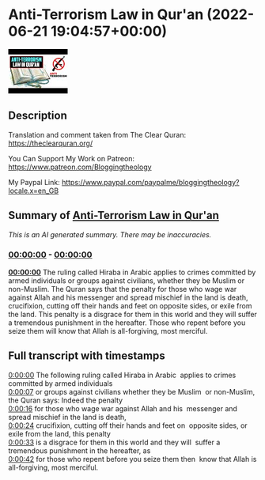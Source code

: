 # Anti-Terrorism Law in Qur'an (2022-06-21 19:04:57+00:00)

![alt Anti-Terrorism Law in Qur'an](pBWaX7juDGI.jpg "Anti-Terrorism Law in Qur'an")

## Description

Translation and comment taken from The Clear Quran: https://theclearquran.org/

You Can Support My Work on Patreon:
https://www.patreon.com/Bloggingtheology

My Paypal Link: 
https://www.paypal.com/paypalme/bloggingtheology?locale.x=en_GB

## Summary of [Anti-Terrorism Law in Qur'an](https://www.youtube.com/watch?v=pBWaX7juDGI)


*This is an AI generated summary. There may be inaccuracies. [](/)*

### [00:00:00](https://www.youtube.com/watch?v=pBWaX7juDGI&t=0) - [00:00:00](https://www.youtube.com/watch?v=pBWaX7juDGI&t=0)



**[00:00:00](https://www.youtube.com/watch?v=pBWaX7juDGI&t=0)** The ruling called Hiraba in Arabic applies to crimes committed by armed individuals or groups against civilians, whether they be Muslim or non-Muslim. The Quran says that the penalty for those who wage war against Allah and his messenger and spread mischief in the land is death, crucifixion, cutting off their hands and feet on opposite sides, or exile from the land. This penalty is a disgrace for them in this world and they will suffer a tremendous punishment in the hereafter. Those who repent before you seize them will know that Allah is all-forgiving, most merciful.

## Full transcript with timestamps

[0:00:00](https://youtu.be/pBWaX7juDGI?t=0) The following ruling called Hiraba in Arabic 
applies to crimes committed by armed individuals    
[0:00:07](https://youtu.be/pBWaX7juDGI?t=7) or groups against civilians whether they be Muslim 
or non-Muslim, the Quran says: Indeed the penalty    
[0:00:16](https://youtu.be/pBWaX7juDGI?t=16) for those who wage war against Allah and his 
messenger and spread mischief in the land is death,    
[0:00:24](https://youtu.be/pBWaX7juDGI?t=24) crucifixion, cutting off their hands and feet on 
opposite sides, or exile from the land, this penalty    
[0:00:33](https://youtu.be/pBWaX7juDGI?t=33) is a disgrace for them in this world and they will 
suffer a tremendous punishment in the hereafter, as    
[0:00:42](https://youtu.be/pBWaX7juDGI?t=42) for those who repent before you seize them then 
know that Allah is all-forgiving, most merciful.  
